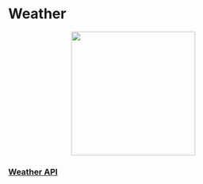 # Weather
 <div align="center">
<img width=250 src="https://user-images.githubusercontent.com/72676389/200711967-906ab2ba-0827-43d1-b933-9fd9c8bb03c9.jpeg"/>
</div>

### [Weather API](https://api.openweathermap.org)
